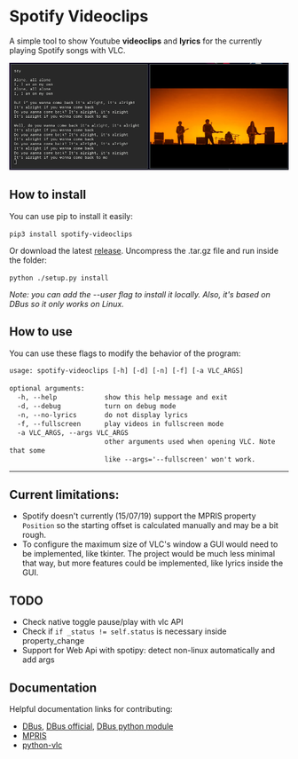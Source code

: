 # Spotify Videoclips

A simple tool to show Youtube **videoclips** and **lyrics** for the currently playing Spotify songs with VLC.

![example](screenshots/screenshot.png)

## How to install

You can use pip to install it easily:

`pip3 install spotify-videoclips`

Or download the latest [release](https://github.com/marioortizmanero/spotify-videoclips/releases). Uncompress the .tar.gz file and run inside the folder:

`python ./setup.py install`

*Note: you can add the --user flag to install it locally.*
*Also, it's based on DBus so it only works on Linux.*


## How to use

You can use these flags to modify the behavior of the program:

```
usage: spotify-videoclips [-h] [-d] [-n] [-f] [-a VLC_ARGS]

optional arguments:
  -h, --help            show this help message and exit
  -d, --debug           turn on debug mode
  -n, --no-lyrics       do not display lyrics
  -f, --fullscreen      play videos in fullscreen mode
  -a VLC_ARGS, --args VLC_ARGS
                        other arguments used when opening VLC. Note that some
                        like --args='--fullscreen' won't work.
```

---

## Current limitations:
* Spotify doesn't currently (15/07/19) support the MPRIS property `Position` so the starting offset is calculated manually and may be a bit rough.
* To configure the maximum size of VLC's window a GUI would need to be implemented, like tkinter. The project would be much less minimal that way, but more features could be implemented, like lyrics inside the GUI.


## TODO

* Check native toggle pause/play with vlc API
* Check if `if _status != self.status` is necessary inside property_change
* Support for Web Api with spotipy: detect non-linux automatically and add args


## Documentation

Helpful documentation links for contributing:
* [DBus](https://dbus.freedesktop.org/doc/dbus-specification.html), [DBus official](https://dbus.freedesktop.org/doc/dbus-specification.html), [DBus python module](https://dbus.freedesktop.org/doc/dbus-python/tutorial.html)
* [MPRIS](https://specifications.freedesktop.org/mpris-spec/latest/Player_Interface.html#Property:Position)
* [python-vlc](https://www.olivieraubert.net/vlc/python-ctypes/doc/)

